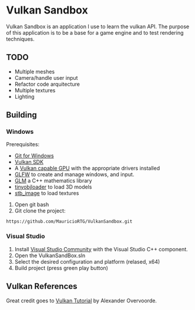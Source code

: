 
# Vulkan Sandbox
Vulkan Sandbox is an application I use to learn the vulkan API. The purpose of this application is to be a base for a game engine and to test rendering techniques.

## TODO

* Multiple meshes
* Camera/handle user input
* Refactor code arquitecture
* Multiple textures
* Lighting 

## Building

### Windows

Prerequisites:

* [Git for Windows](https://github.com/git-for-windows/git/releases)
* [Vulkan SDK](https://vulkan.lunarg.com/) 
* A [Vulkan capable GPU](https://vulkan.gpuinfo.org/listdevices.php) with the appropriate drivers installed
* [GLFW](https://www.glfw.org/) to create and manage windows, and input.
* [GLM](https://github.com/g-truc/glm) a C++ mathematics library 
* [tinyobjloader](https://github.com/tinyobjloader/tinyobjloader/tree/v1.0.6) to load 3D models
* [stb_image](https://github.com/nothings/stb/blob/master/stb_image.h) to load textures

1. Open git bash
2. Git clone the project:

~~~
https://github.com/MauricioRTG/VulkanSandbox.git
~~~

### Visual Studio

1. Install [Visual Studio Community](https://www.visualstudio.com) with the Visual Studio C++ component.
2. Open the VulkanSandBox.sln
3. Select the desired configuration and platform (relased, x64)
4. Build project (press green play button)
   
## Vulkan References

Great credit goes to [Vulkan Tutorial](https://vulkan-tutorial.com/) by Alexander Overvoorde. 

